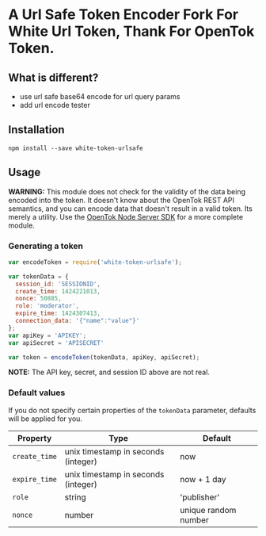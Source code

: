 # A Url Safe Token Encoder Fork For White Url Token, Thank For OpenTok Token.

## What is different?

- use url safe base64 encode for url query params
- add url encode tester

## Installation

```
npm install --save white-token-urlsafe
```

## Usage

**WARNING:** This module does not check for the validity of the data being encoded into the token.
It doesn't know about the OpenTok REST API semantics, and you can encode data that doesn't result in
a valid token. Its merely a utility. Use the [OpenTok Node Server
SDK](https://github.com/opentok/opentok-node) for a more complete module.

### Generating a token

```javascript
var encodeToken = require('white-token-urlsafe');

var tokenData = {
  session_id: 'SESSIONID',
  create_time: 1424221013,
  nonce: 50885,
  role: 'moderator',
  expire_time: 1424307413,
  connection_data: '{"name":"value"}'
};
var apiKey = 'APIKEY';
var apiSecret = 'APISECRET'

var token = encodeToken(tokenData, apiKey, apiSecret);
```
**NOTE:** The API key, secret, and session ID above are not real.


### Default values

If you do not specify certain properties of the `tokenData` parameter, defaults will be applied for
you.

| Property      | Type                                | Default                     |
|---------------|-------------------------------------|-----------------------------|
| `create_time` | unix timestamp in seconds (integer) | now                         |
| `expire_time` | unix timestamp in seconds (integer) | now + 1 day                 |
| `role`        | string                              | 'publisher'                 |
| `nonce`       | number                              | unique random number        |

